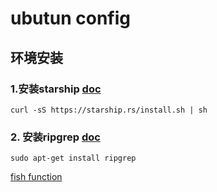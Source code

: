 # ubutun config

## 环境安装

### 1.安装starship [doc](https://starship.rs/)
```shell
curl -sS https://starship.rs/install.sh | sh 
```

### 2. 安装ripgrep [doc](https://github.com/BurntSushi/ripgrep)
```shell
sudo apt-get install ripgrep
```


[fish function](https://github.com/razzius/fish-functions)
